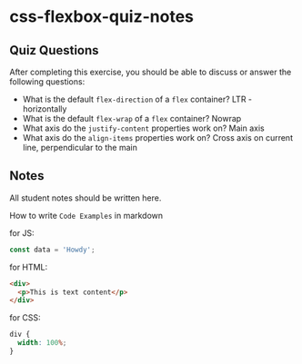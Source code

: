 # css-flexbox-quiz-notes

## Quiz Questions

After completing this exercise, you should be able to discuss or answer the following questions:

- What is the default `flex-direction` of a `flex` container?
  LTR - horizontally
- What is the default `flex-wrap` of a `flex` container?
  Nowrap
- What axis do the `justify-content` properties work on?
  Main axis
- What axis do the `align-items` properties work on?
  Cross axis on current line, perpendicular to the main

## Notes

All student notes should be written here.

How to write `Code Examples` in markdown

for JS:

```javascript
const data = 'Howdy';
```

for HTML:

```html
<div>
  <p>This is text content</p>
</div>
```

for CSS:

```css
div {
  width: 100%;
}
```
